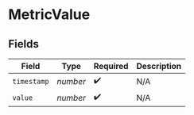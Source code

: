# MetricValue


## Fields

| Field              | Type               | Required           | Description        |
| ------------------ | ------------------ | ------------------ | ------------------ |
| `timestamp`        | *number*           | :heavy_check_mark: | N/A                |
| `value`            | *number*           | :heavy_check_mark: | N/A                |